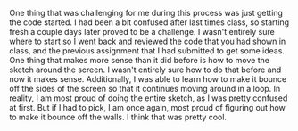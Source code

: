 One thing that was challenging for me during this process was just getting the code started. I had been a bit confused after last times class, so starting fresh a couple days later proved to be a challenge. I wasn't entirely sure where to start so I went back and reviewed the code that you had shown in class, and the previous assignment that I had submitted to get some ideas. One thing that makes more sense than it did before is how to move the sketch around the screen. I wasn't entirely sure how to do that before and now it makes sense. Additionally, I was able to learn how to make it bounce off the sides of the screen so that it continues moving around in a loop. In reality, I am most proud of doing the entire sketch, as I was pretty confused at first. But if I had to pick, I am once again, most proud of figuring out how to make it bounce off the walls. I think that was pretty cool.
